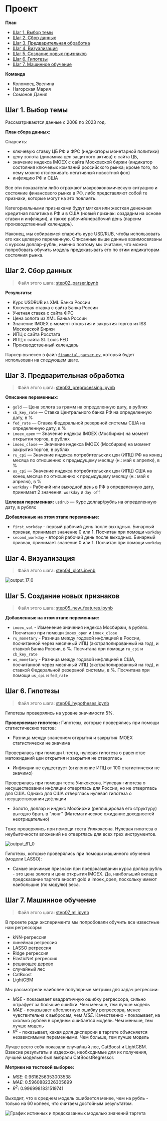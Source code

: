 # Проект
**План**
- [Шаг 1. Выбор темы](https://github.com/evelinakolomoets/andan_project/blob/main/README.md#шаг-1-выбор-темы)
- [Шаг 2. Сбор данных](https://github.com/evelinakolomoets/andan_project/blob/main/README.md#шаг-2-сбор-данных)
- [Шаг 3. Предварительная обработка](https://github.com/evelinakolomoets/andan_project/blob/main/README.md#шаг-3-предварительная-обработка)
- [Шаг 4. Визуализация](https://github.com/evelinakolomoets/andan_project/blob/main/README.md#шаг-4-визуализация)
- [Шаг 5. Создание новых признаков](https://github.com/evelinakolomoets/andan_project/blob/main/README.md#шаг-5-создание-новых-признаков)
- [Шаг 6. Гипотезы](https://github.com/evelinakolomoets/andan_project/blob/main/README.md#шаг-6-гипотезы)
- [Шаг 7. Машинное обучение](https://github.com/evelinakolomoets/andan_project/blob/main/README.md#шаг-7-машинное-обучение)

**Команда**
- Коломоец Эвелина
- Нагорская Мария
- Сомонов Данил 

## Шаг 1. Выбор темы
Рассматриваются данные с 2008 по 2023 год.

**План сбора данных:**

Спарсить:
- ключевую ставку ЦБ РФ и ФРС (индикаторы монетарной политики)
- цену золота (динамика цен защитного актива) с сайта ЦБ, 
- значение индекса IMOEX с сайта Московской биржи (индикатор состояния ключевых компаний российского рынка; кроме того, по нему можно отслеживать негативный новостной фон)
- инфляцию РФ и США 

Все эти показатели либо отражают макроэкономическую ситуацию и состояние финансового рынка в РФ, либо представляют собой те признаки, которые могут на это повлиять.

Категориальными признаками будут мягкая или жесткая денежная кредитная политика в РФ и в США (новый признак: создадим на основе ставки и инфляции), а также рабочий/нерабочий день (парсим производственный календарь). 

Наконец, мы собираемся спарсить курс USD/RUB, чтобы использовать его как целевую переменную. Описанные выше данные взаимосвязаны с курсом доллар-рубль, именно поэтому мы считаем, что можно попробовать обучить модель предсказывать его по этим индикаторам состояния рынка.


## Шаг 2. Сбор данных
> Файл этого шага: [step02_parser.ipynb](https://github.com/evelinakolomoets/andan_project/blob/main/step02_parser.ipynb)

**Результаты**:
- Курс USDRUB из XML Банка России
- Ключевая ставка с сайта Банка России
- Учетная ставка с сайта ФРС
- Цена золота из XML Банка России
- Значение IMOEX в момент открытия и закрытия торгов из ISS Московской Биржи
- ИПЦ с сайта Росстата
- ИПЦ с сайта St. Louis FED
- Производственный календарь

Парсер вынесен в файл [`financial_parser.py`](https://github.com/evelinakolomoets/andan_project/blob/main/financial_parser.py), который будет использован на следующем шаге.

## Шаг 3. Предварительная обработка
> Файл этого шага: [step03_preprocessing.ipynb](https://github.com/evelinakolomoets/andan_project/blob/main/step03_preprocessing.ipynb)

**Описание переменных**:

* `gold` — Цена золота за грамм на определенную дату, в рублях
* `cb_key_rate` — Ставка Центрального банка РФ на определенную дату, в %
* `fed_rate` — Ставка Федеральной резервной системы США на определенную дату, в %
* `imoex_open` — Значение индекса IMOEX (Мосбиржи) на момент открытия торгов, в рублях
* `imoex_close` — Значение индекса IMOEX (Мосбиржи) на момент закрытия торгов, в рублях
* `ru_cpi` — Значение индекса потребительских цен (ИПЦ) РФ на конец месяца по отношению к предыдущему месяцу (н.: май к апрелю), в %
* `us_cpi` — Значение индекса потребительских цен (ИПЦ) США на конец месяца по отношению к предыдущему месяцу (н.: май к апрелю), в %
* `workday` - Рабочий или выходной день в РФ в определенную дату, принимает 2 значения: `workday` и `day off`

**Целевая переменная:** `usdrub` — Курс доллар/рубль на определенную дату, в рублях

**Добавленные на этом этапе переменные:**
- `first_workday` - первый рабочий день после выходных. Бинарный признак, принимает значение 0 или 1. Посчитан при помощи `workday`
- `second_workday` - второй рабочий день после выходных. Бинарный признак, принимает значение 0 или 1. Посчитан при помощи `workday`

## Шаг 4. Визуализация
> Файл этого шага: [step04_plots.ipynb](https://github.com/evelinakolomoets/andan_project/blob/main/step04_plots.ipynb)

![output_17_0](https://github.com/evelinakolomoets/andan_project/assets/103259249/c1deb30f-632e-4def-a81d-d5ecc8658e89)


## Шаг 5. Создание новых признаков
> Файл этого шага: [step05_new_features.ipynb](https://github.com/evelinakolomoets/andan_project/blob/main/step05_new_features.ipynb)

**Добавленные на этом этапе переменные:**
- `imoex_vol` - Изменение значения индекса Мосбиржи, в рублях. Посчитано при помощи `imoex_open` и `imoex_close`
- `ru_monetary` - Разница между годовой инфляцией в России, посчитанной через месячный ИПЦ (экстраполированный на год), и ставкой Банка России, в %. Посчитана при помощи `ru_cpi` и `cb_key_rate`
- `us_monetary` - Разница между годовой инфляцией в США, посчитанной через месячный ИПЦ (экстраполированный на год), и ставкой Федеральной резервной системы, в %. Посчитана при помощи `us_cpi` и `fed_rate`

## Шаг 6. Гипотезы
> Файл этого шага: [step06_hypotheses.ipynb](https://github.com/evelinakolomoets/andan_project/blob/main/step06_hypotheses.ipynb)

Гипотезы проверялись на уровне значимости 5%. 

**Проверяемые гипотезы:**
Гипотезы, которые проверялись при помощи статистических тестов:
- Разница между значением открытия и закрытия IMOEX статистически не значима

Проверялась при помощи t-теста, нулевая гипотеза о равенстве матожиданий цен открытия и закрытия не отверглась
- Инфляции не существует (отклонение ИПЦ от 100 статистически не значимо)

Проверялась при помощи теста Уилкоксона. Нулевая гипотеза о несуществовании инфляции отверглась для России, но не отверглась для США. Однако для США отверглась нулевая гипотеза о несуществовании дефляции
- Золото, доллар и индекс Мосбиржи (реплицировав его структуру) выгодно брать в "лонг" (Математическое ожидание доходностей неотрицательно)

Тоже проверялись при помощи теста Уилкоксона. Нулевая гипотеза о неубыточности вложений не отверглась для всех трех инструментов.

![output_61_0](https://github.com/evelinakolomoets/andan_project/assets/103259249/0e8ac28d-37f6-4297-adfa-c31cc08f4cf1)

Гипотезы, которые проверялись при помощи машинного обучения (модели LASSO):
- Самые значимые признаки при предсказывании курса доллар рубль - это цена золота и цена открытия IMOEX.
Да, наибольший вклад в предсказание таргета вносят gold и imoex_open, поскольку имеют наибольшие (по модулю) веса.


## Шаг 7. Машинное обучение
> Файл этого шага: [step07_ml.ipynb](https://github.com/evelinakolomoets/andan_project/blob/main/step07_ml.ipynb)

В проекте ради эксперимента мы попробовали обучить все известные нам регрессоры: 
- kNN-регрессия
- линейная регрессия
- LASSO регрессия
- Ridge регрессия
- ElasticNet регрессия
- решающее дерево
- случайный лес
- CatBoost
- LightGBM

Мы рассмотрели наиболее популярные метрики для задач регрессии:
- $MSE$ - показывает квадратичную ошибку регрессора, сильно штрафует за большие ошибки. Чем меньше, тем лучше модель
- $MAE$ - показывает абсолютную ошибку регрессора, менее чувствительна к выбросам, чем $MSE$. Качественно - показывает, на сколько рублей в среднем ошибается модель. Чем меньше, тем лучше модель
- $R^2$ - показывает, какая доля дисперсии в таргете объясняется независимыми переменными. Чем больше, тем лучше модель

Лучше всего себя показали случайный лес, CatBoost и LightGBM. Взвесив результаты и издержки, необходимые для их получения, лучшей моделью был выбрали CatBoostRegressor. 

**Метрики на тестовой выборке:**
- $MSE$: 0.9616256353003538
- $MAE$: 0.5960882326305699
- $R^2$: 0.9969981831519741

Выходит, что в среднем модель ошибается менее, чем на рубль - только на 60 копеек, что считаем достойным результатом. 

![График истинных и предсказанных моделью значений таргета](https://github.com/evelinakolomoets/andan_project/assets/103259249/d3996ff9-c6b6-4847-9279-ac03d0aeb180)


